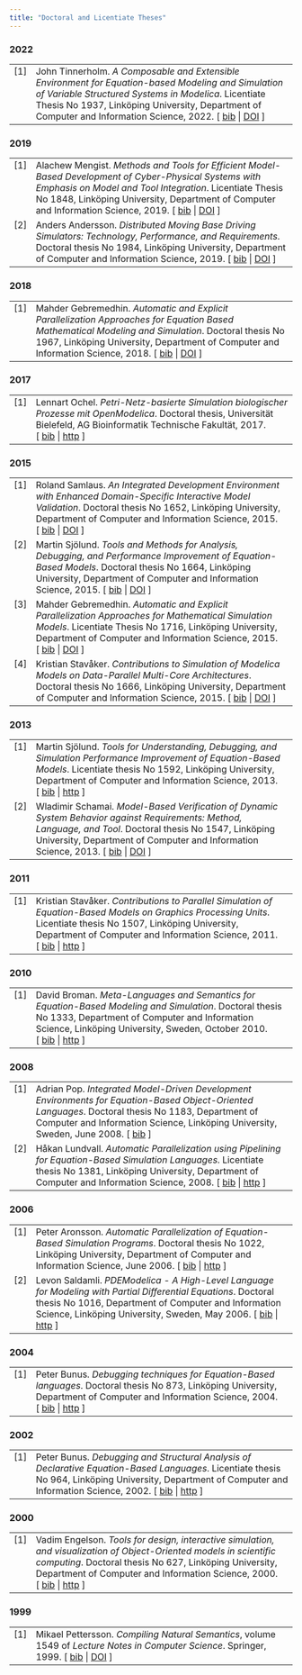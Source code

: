 ```yaml
---
title: "Doctoral and Licentiate Theses"
---
```

<h3>2022</h3>

<table>

<tr valign="top">
<td align="right" class="bibtexnumber">
[<a name="openmodelica.org:tinnerholm:lic:2022">1</a>]
</td>
<td class="bibtexitem">
John Tinnerholm.
 <em>A Composable and Extensible Environment for Equation-based
  Modeling and Simulation of Variable Structured Systems in Modelica</em>.
 Licentiate Thesis No 1937, Linköping University, Department of
  Computer and Information Science, 2022.
[&nbsp;<a href="/research/openmodelica_bib#openmodelica.org:tinnerholm:lic:2022">bib</a>&nbsp;| 
<a href="http://dx.doi.org/10.3384/9789179293680">DOI</a>&nbsp;]

</td>
</tr>
</table><h3>2019</h3>

<table>

<tr valign="top">
<td align="right" class="bibtexnumber">
[<a name="openmodelica.org:alachew:lic:2019">1</a>]
</td>
<td class="bibtexitem">
Alachew Mengist.
 <em>Methods and Tools for Efficient Model-Based Development of
  Cyber-Physical Systems with Emphasis on Model and Tool Integration</em>.
 Licentiate Thesis No 1848, Linköping University, Department of
  Computer and Information Science, 2019.
[&nbsp;<a href="/research/openmodelica_bib#openmodelica.org:alachew:lic:2019">bib</a>&nbsp;| 
<a href="http://dx.doi.org/10.3384/lic.diva-156690">DOI</a>&nbsp;]

</td>
</tr>


<tr valign="top">
<td align="right" class="bibtexnumber">
[<a name="openmodelica.org:Anders:phd:2019">2</a>]
</td>
<td class="bibtexitem">
Anders Andersson.
 <em>Distributed Moving Base Driving Simulators: Technology,
  Performance, and Requirements</em>.
 Doctoral thesis No 1984, Linköping University, Department of
  Computer and Information Science, 2019.
[&nbsp;<a href="/research/openmodelica_bib#openmodelica.org:Anders:phd:2019">bib</a>&nbsp;| 
<a href="http://dx.doi.org/10.3384/diss.diva-156537">DOI</a>&nbsp;]

</td>
</tr>
</table><h3>2018</h3>

<table>

<tr valign="top">
<td align="right" class="bibtexnumber">
[<a name="openmodelica.org:mahder:phd:2018">1</a>]
</td>
<td class="bibtexitem">
Mahder Gebremedhin.
 <em>Automatic and Explicit Parallelization Approaches for Equation
  Based Mathematical Modeling and Simulation</em>.
 Doctoral thesis No 1967, Linköping University, Department of
  Computer and Information Science, 2018.
[&nbsp;<a href="/research/openmodelica_bib#openmodelica.org:mahder:phd:2018">bib</a>&nbsp;| 
<a href="http://dx.doi.org/10.3384/diss.diva-152789">DOI</a>&nbsp;]

</td>
</tr>
</table><h3>2017</h3>

<table>

<tr valign="top">
<td align="right" class="bibtexnumber">
[<a name="openmodelica.org:lennart:phd:2017">1</a>]
</td>
<td class="bibtexitem">
Lennart Ochel.
 <em>Petri-Netz-basierte Simulation biologischer Prozesse mit
  OpenModelica</em>.
 Doctoral thesis, Universität Bielefeld, AG Bioinformatik
  Technische Fakultät, 2017.
[&nbsp;<a href="/research/openmodelica_bib#openmodelica.org:lennart:phd:2017">bib</a>&nbsp;| 
<a href="https://pub.uni-bielefeld.de/record/2913956">http</a>&nbsp;]

</td>
</tr>
</table><h3>2015</h3>

<table>

<tr valign="top">
<td align="right" class="bibtexnumber">
[<a name="openmodelica.org:Roland:phd:2015">1</a>]
</td>
<td class="bibtexitem">
Roland Samlaus.
 <em>An Integrated Development Environment with Enhanced
  Domain-Specific Interactive Model Validation</em>.
 Doctoral thesis No 1652, Linköping University, Department of
  Computer and Information Science, 2015.
[&nbsp;<a href="/research/openmodelica_bib#openmodelica.org:Roland:phd:2015">bib</a>&nbsp;| 
<a href="http://dx.doi.org/10.3384/diss.diva-114838">DOI</a>&nbsp;]

</td>
</tr>


<tr valign="top">
<td align="right" class="bibtexnumber">
[<a name="openmodelica.org:sjoelund:phd:2015">2</a>]
</td>
<td class="bibtexitem">
Martin Sjölund.
 <em>Tools and Methods for Analysis, Debugging, and Performance
  Improvement of Equation-Based Models</em>.
 Doctoral thesis No 1664, Linköping University, Department of
  Computer and Information Science, 2015.
[&nbsp;<a href="/research/openmodelica_bib#openmodelica.org:sjoelund:phd:2015">bib</a>&nbsp;| 
<a href="http://dx.doi.org/10.3384/diss.diva-116346">DOI</a>&nbsp;]

</td>
</tr>


<tr valign="top">
<td align="right" class="bibtexnumber">
[<a name="openmodelica.org:Mahder:lic:2015">3</a>]
</td>
<td class="bibtexitem">
Mahder Gebremedhin.
 <em>Automatic and Explicit Parallelization Approaches for
  Mathematical Simulation Models</em>.
 Licentiate Thesis No 1716, Linköping University, Department of
  Computer and Information Science, 2015.
[&nbsp;<a href="/research/openmodelica_bib#openmodelica.org:Mahder:lic:2015">bib</a>&nbsp;| 
<a href="http://dx.doi.org/10.3384/lic.diva-117346">DOI</a>&nbsp;]

</td>
</tr>


<tr valign="top">
<td align="right" class="bibtexnumber">
[<a name="openmodelica.org:Stavaker:phd:2015">4</a>]
</td>
<td class="bibtexitem">
Kristian Stavåker.
 <em>Contributions to Simulation of Modelica Models on Data-Parallel
  Multi-Core Architectures</em>.
 Doctoral thesis No 1666, Linköping University, Department of
  Computer and Information Science, 2015.
[&nbsp;<a href="/research/openmodelica_bib#openmodelica.org:Stavaker:phd:2015">bib</a>&nbsp;| 
<a href="http://dx.doi.org/10.3384/diss.diva-116338">DOI</a>&nbsp;]

</td>
</tr>
</table><h3>2013</h3>

<table>

<tr valign="top">
<td align="right" class="bibtexnumber">
[<a name="openmodelica.org:sjoelund:lic:2013">1</a>]
</td>
<td class="bibtexitem">
Martin Sjölund.
 <em>Tools for Understanding, Debugging, and Simulation Performance
  Improvement of Equation-Based Models</em>.
 Licentiate thesis No 1592, Linköping University, Department of
  Computer and Information Science, 2013.
[&nbsp;<a href="/research/openmodelica_bib#openmodelica.org:sjoelund:lic:2013">bib</a>&nbsp;| 
<a href="http://urn.kb.se/resolve?urn=urn:nbn:se:liu:diva-90096">http</a>&nbsp;]

</td>
</tr>


<tr valign="top">
<td align="right" class="bibtexnumber">
[<a name="openmodelica.org:Wladimir:phd:2013">2</a>]
</td>
<td class="bibtexitem">
Wladimir Schamai.
 <em>Model-Based Verification of Dynamic System Behavior against
  Requirements: Method, Language, and Tool</em>.
 Doctoral thesis No 1547, Linköping University, Department of
  Computer and Information Science, 2013.
[&nbsp;<a href="/research/openmodelica_bib#openmodelica.org:Wladimir:phd:2013">bib</a>&nbsp;| 
<a href="http://dx.doi.org/10.3384/diss.diva-98107">DOI</a>&nbsp;]

</td>
</tr>
</table><h3>2011</h3>

<table>

<tr valign="top">
<td align="right" class="bibtexnumber">
[<a name="openmodelica.org:stavaker:lic:2011">1</a>]
</td>
<td class="bibtexitem">
Kristian Stavåker.
 <em>Contributions to Parallel Simulation of Equation-Based Models
  on Graphics Processing Units</em>.
 Licentiate thesis No 1507, Linköping University, Department of
  Computer and Information Science, 2011.
[&nbsp;<a href="/research/openmodelica_bib#openmodelica.org:stavaker:lic:2011">bib</a>&nbsp;| 
<a href="http://urn.kb.se/resolve?urn=urn:nbn:se:liu:diva-71270">http</a>&nbsp;]

</td>
</tr>
</table><h3>2010</h3>

<table>

<tr valign="top">
<td align="right" class="bibtexnumber">
[<a name="openmodelica.org:broman:phd:2010">1</a>]
</td>
<td class="bibtexitem">
David Broman.
 <em>Meta-Languages and Semantics for Equation-Based Modeling and
  Simulation</em>.
 Doctoral thesis No 1333, Department of Computer and Information
  Science, Linköping University, Sweden, October 2010.
[&nbsp;<a href="/research/openmodelica_bib#openmodelica.org:broman:phd:2010">bib</a>&nbsp;| 
<a href="http://urn.kb.se/resolve?urn=urn:nbn:se:liu:diva-58743">http</a>&nbsp;]

</td>
</tr>
</table><h3>2008</h3>

<table>

<tr valign="top">
<td align="right" class="bibtexnumber">
[<a name="openmodelica.org:pop:phd:2008">1</a>]
</td>
<td class="bibtexitem">
Adrian Pop.
 <em>Integrated Model-Driven Development Environments for
  Equation-Based Object-Oriented Languages</em>.
 Doctoral thesis No 1183, Department of Computer and Information
  Science, Linköping University, Sweden, June 2008.
[&nbsp;<a href="/research/openmodelica_bib#openmodelica.org:pop:phd:2008">bib</a>&nbsp;]

</td>
</tr>


<tr valign="top">
<td align="right" class="bibtexnumber">
[<a name="openmodelica.org:lundvall:lic:2008">2</a>]
</td>
<td class="bibtexitem">
Håkan Lundvall.
 <em>Automatic Parallelization using Pipelining for Equation-Based
  Simulation Languages</em>.
 Licentiate thesis No 1381, Linköping University, Department of
  Computer and Information Science, 2008.
[&nbsp;<a href="/research/openmodelica_bib#openmodelica.org:lundvall:lic:2008">bib</a>&nbsp;| 
<a href="http://urn.kb.se/resolve?urn=urn:nbn:se:liu:diva-12504">http</a>&nbsp;]

</td>
</tr>
</table><h3>2006</h3>

<table>

<tr valign="top">
<td align="right" class="bibtexnumber">
[<a name="openmodelica.org:aronsson:phd:2006">1</a>]
</td>
<td class="bibtexitem">
Peter Aronsson.
 <em>Automatic Parallelization of Equation-Based Simulation
  Programs</em>.
 Doctoral thesis No 1022, Linköping University, Department of
  Computer and Information Science, June 2006.
[&nbsp;<a href="/research/openmodelica_bib#openmodelica.org:aronsson:phd:2006">bib</a>&nbsp;| 
<a href="http://urn.kb.se/resolve?urn=urn:nbn:se:liu:diva-7446">http</a>&nbsp;]

</td>
</tr>


<tr valign="top">
<td align="right" class="bibtexnumber">
[<a name="openmodelica.org:saldamli:phd:2006">2</a>]
</td>
<td class="bibtexitem">
Levon Saldamli.
 <em>PDEModelica - A High-Level Language for Modeling with Partial
  Differential Equations</em>.
 Doctoral thesis No 1016, Department of Computer and Information
  Science, Linköping University, Sweden, May 2006.
[&nbsp;<a href="/research/openmodelica_bib#openmodelica.org:saldamli:phd:2006">bib</a>&nbsp;| 
<a href="http://urn.kb.se/resolve?urn=urn:nbn:se:liu:diva-7281">http</a>&nbsp;]

</td>
</tr>
</table><h3>2004</h3>

<table>

<tr valign="top">
<td align="right" class="bibtexnumber">
[<a name="openmodelica.org:bunus:phd:2004">1</a>]
</td>
<td class="bibtexitem">
Peter Bunus.
 <em>Debugging techniques for Equation-Based languages</em>.
 Doctoral thesis No 873, Linköping University, Department of
  Computer and Information Science, 2004.
[&nbsp;<a href="/research/openmodelica_bib#openmodelica.org:bunus:phd:2004">bib</a>&nbsp;| 
<a href="http://urn.kb.se/resolve?urn=urn:nbn:se:liu:diva-35555">http</a>&nbsp;]

</td>
</tr>
</table><h3>2002</h3>

<table>

<tr valign="top">
<td align="right" class="bibtexnumber">
[<a name="openmodelica.org:bunus:lic:2002">1</a>]
</td>
<td class="bibtexitem">
Peter Bunus.
 <em>Debugging and Structural Analysis of Declarative
  Equation-Based Languages</em>.
 Licentiate thesis No 964, Linköping University, Department of
  Computer and Information Science, 2002.
[&nbsp;<a href="/research/openmodelica_bib#openmodelica.org:bunus:lic:2002">bib</a>&nbsp;| 
<a href="http://urn.kb.se/resolve?urn=urn:nbn:se:liu:diva-5727">http</a>&nbsp;]

</td>
</tr>
</table><h3>2000</h3>

<table>

<tr valign="top">
<td align="right" class="bibtexnumber">
[<a name="openmodelica.org:engelson:phd:2000">1</a>]
</td>
<td class="bibtexitem">
Vadim Engelson.
 <em>Tools for design, interactive simulation, and visualization of
  Object-Oriented models in scientific computing</em>.
 Doctoral thesis No 627, Linköping University, Department of
  Computer and Information Science, 2000.
[&nbsp;<a href="/research/openmodelica_bib#openmodelica.org:engelson:phd:2000">bib</a>&nbsp;| 
<a href="http://urn.kb.se/resolve?urn=urn:nbn:se:liu:diva-35606">http</a>&nbsp;]

</td>
</tr>
</table><h3>1999</h3>

<table>

<tr valign="top">
<td align="right" class="bibtexnumber">
[<a name="openmodelica.org:pettersson:lncs:1999">1</a>]
</td>
<td class="bibtexitem">
Mikael Pettersson.
 <em>Compiling Natural Semantics</em>, volume 1549 of <em>Lecture Notes
  in Computer Science</em>.
 Springer, 1999.
[&nbsp;<a href="/research/openmodelica_bib#openmodelica.org:pettersson:lncs:1999">bib</a>&nbsp;| 
<a href="http://dx.doi.org/10.1007/b71652">DOI</a>&nbsp;]

</td>
</tr>
</table>